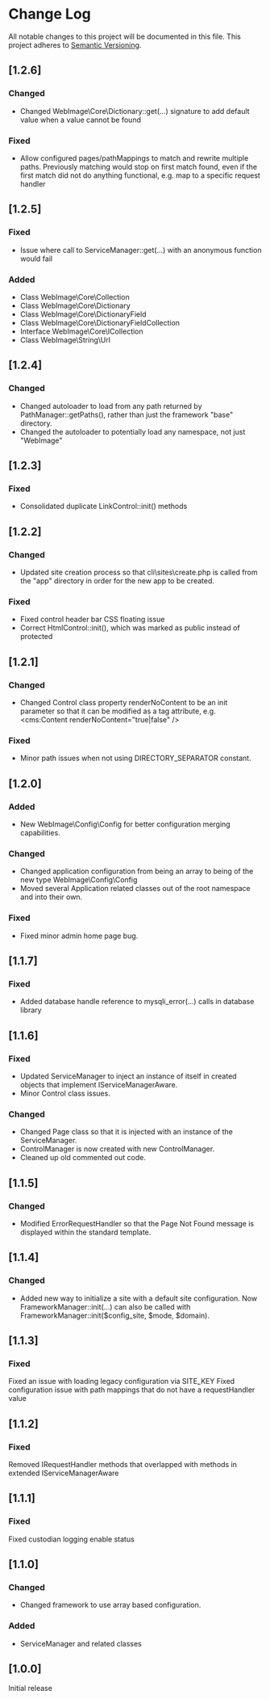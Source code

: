 # Change Log
All notable changes to this project will be documented in this file.
This project adheres to [Semantic Versioning](http://semver.org/).

## [1.2.6]
### Changed
- Changed WebImage\Core\Dictionary::get(...) signature to add default value when a value cannot be found
### Fixed
- Allow configured pages/pathMappings to match and rewrite multiple paths. Previously matching would stop on first match found, even if the first match did not do anything functional, e.g. map to a specific request handler

## [1.2.5]
### Fixed
- Issue where call to ServiceManager::get(...) with an anonymous function would fail

### Added
- Class WebImage\Core\Collection
- Class WebImage\Core\Dictionary
- Class WebImage\Core\DictionaryField
- Class WebImage\Core\DictionaryFieldCollection
- Interface WebImage\Core\ICollection
- Class WebImage\String\Url

## [1.2.4]
### Changed
- Changed autoloader to load from any path returned by PathManager::getPaths(), rather than just the framework "base" directory.
- Changed the autoloader to potentially load any namespace, not just "WebImage"

## [1.2.3]
### Fixed
- Consolidated duplicate LinkControl::init() methods

## [1.2.2]
### Changed
- Updated site creation process so that cli\sites\create.php is called from the "app" directory in order for the new app to be created.
### Fixed
- Fixed control header bar CSS floating issue
- Correct HtmlControl::init(), which was marked as public instead of protected

## [1.2.1]
### Changed
- Changed Control class property renderNoContent to be an init parameter so that it can be modified as a tag attribute, e.g. <cms:Content renderNoContent="true|false" />
### Fixed
- Minor path issues when not using DIRECTORY_SEPARATOR constant.

## [1.2.0]
### Added
- New WebImage\Config\Config for better configuration merging capabilities.
### Changed
- Changed application configuration from being an array to being of the new type WebImage\Config\Config
- Moved several Application related classes out of the root namespace and into their own.
### Fixed
- Fixed minor admin home page bug.

## [1.1.7]
### Fixed
- Added database handle reference to mysqli_error(...) calls in database library

## [1.1.6]
### Fixed
- Updated ServiceManager to inject an instance of itself in created objects that implement IServiceManagerAware.
- Minor Control class issues.
### Changed
- Changed Page class so that it is injected with an instance of the ServiceManager.
- ControlManager is now created with new ControlManager.
- Cleaned up old commented out code.
 
## [1.1.5]
### Changed
- Modified ErrorRequestHandler so that the Page Not Found message is displayed within the standard template.

## [1.1.4]
### Changed
- Added new way to initialize a site with a default site configuration.  Now FrameworkManager::init(...) can also be called with FrameworkManager::init($config_site, $mode, $domain).

## [1.1.3]
### Fixed
Fixed an issue with loading legacy configuration via SITE_KEY
Fixed configuration issue with path mappings that do not have a requestHandler value

## [1.1.2]
### Fixed
Removed IRequestHandler methods that overlapped with methods in extended IServiceManagerAware

## [1.1.1]
### Fixed
Fixed custodian logging enable status

## [1.1.0]
### Changed
- Changed framework to use array based configuration.

### Added
- ServiceManager and related classes

## [1.0.0]
Initial release